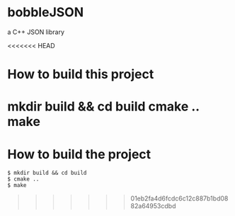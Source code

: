 # bobbleJSON
a C++ JSON library

<<<<<<< HEAD
# How to build this project
mkdir build && cd build
cmake ..
make
=======
# How to build the project
```
$ mkdir build && cd build
$ cmake ..
$ make
```
>>>>>>> 01eb2fa4d6fcdc6c12c887b1bd0882a64953cdbd
